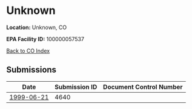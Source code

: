 # Unknown

**Location:** Unknown, CO

**EPA Facility ID:** 100000057537

[Back to CO Index](../../index.md)

## Submissions

| Date | Submission ID | Document Control Number |
|------|--------------|-------------------------|
| [1999-06-21](submissions/4640.md) | 4640 |  |
